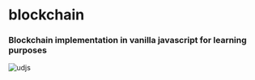 # blockchain
### Blockchain implementation in vanilla javascript for learning purposes
![udjs](https://user-images.githubusercontent.com/37848207/184082391-5298518a-d8ac-40c6-b326-f53abbad4a1d.png)



